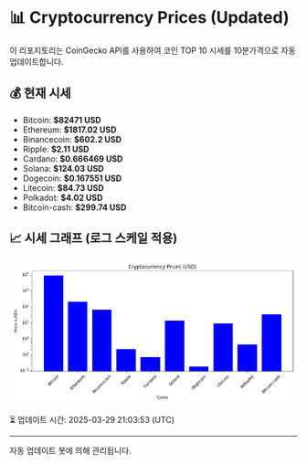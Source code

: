 
# 📊 Cryptocurrency Prices (Updated)

이 리포지토리는 CoinGecko API를 사용하여 코인 TOP 10 시세를 10분가격으로 자동 업데이트합니다.

## 💰 현재 시세
- Bitcoin: **$82471 USD**
- Ethereum: **$1817.02 USD**
- Binancecoin: **$602.2 USD**
- Ripple: **$2.11 USD**
- Cardano: **$0.666469 USD**
- Solana: **$124.03 USD**
- Dogecoin: **$0.167551 USD**
- Litecoin: **$84.73 USD**
- Polkadot: **$4.02 USD**
- Bitcoin-cash: **$299.74 USD**

## 📈 시세 그래프 (로그 스케일 적용)
![Crypto Prices](crypto_prices.png)

⏳ 업데이트 시간: 2025-03-29 21:03:53 (UTC)

---
자동 업데이트 봇에 의해 관리됩니다.
